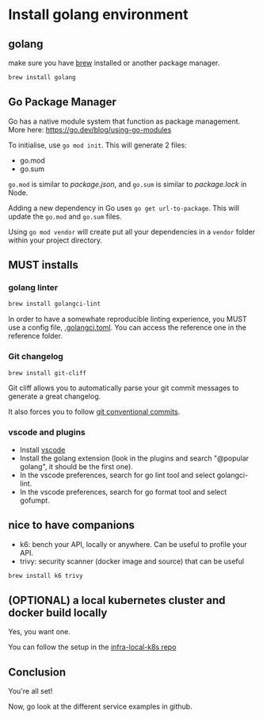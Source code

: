 # Install golang environment

## golang

make sure you have [brew](https://brew.sh/) installed or another package manager.

```bash
brew install golang
```

## Go Package Manager

Go has a native module system that function as package management. More here: https://go.dev/blog/using-go-modules

To initialise, use `go mod init`. This will generate 2 files:
- go.mod
- go.sum

`go.mod` is similar to *package.json*, and `go.sum` is similar to *package.lock* in Node.

Adding a new dependency in Go uses `go get url-to-package`. This will update the `go.mod` and `go.sum` files.

Using `go mod vendor` will create put all your dependencies in a `vendor` folder within your project directory.

## MUST installs

### golang linter

```bash
brew install golangci-lint
```

In order to have a somewhate reproducible linting experience, you MUST use a config file, [.golangci.toml](https://github.com/monacohq/golang-common/blob/main/.golangci.toml).
You can access the reference one in the reference folder.

### Git changelog

```bash
brew install git-cliff
```

Git cliff allows you to automatically parse your git commit messages to generate a great changelog.

It also forces you to follow [git conventional commits](https://www.conventionalcommits.org).

### vscode and plugins

* Install [vscode](https://code.visualstudio.com/download)
* Install the golang extension (look in the plugins and search "@popular golang", it should be the first one).
* In the vscode preferences, search for go lint tool and select golangci-lint.
* In the vscode preferences, search for go format tool and select gofumpt.

## nice to have companions

* k6: bench your API, locally or anywhere. Can be useful to profile your API.
* trivy: security scanner (docker image and source) that can be useful

```bash
brew install k6 trivy
```

## (OPTIONAL) a local kubernetes cluster and docker build locally

Yes, you want one.

You can follow the setup in the [infra-local-k8s repo](https://github.com/monacohq/infra-local-k8s)

## Conclusion

You're all set!

Now, go look at the different service examples in github.
